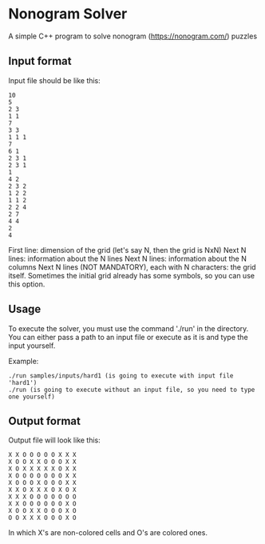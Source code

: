 # Nonogram Solver
A simple C++ program to solve nonogram (https://nonogram.com/) puzzles

## Input format

Input file should be like this:

```
10
5
2 3
1 1
7
3 3
1 1 1
7
6 1
2 3 1
2 3 1
1
4 2
2 3 2
1 2 2
1 1 2
2 2 4
2 7
4 4
2
4
```

First line: dimension of the grid (let's say N, then the grid is NxN)
Next N lines: information about the N lines
Next N lines: information about the N columns
Next N lines (NOT MANDATORY), each with N characters: the grid itself. Sometimes the initial grid already has some symbols, so you can use this option.

## Usage

To execute the solver, you must use the command './run' in the directory.
You can either pass a path to an input file or execute as it is and type the input yourself.

Example:
```
./run samples/inputs/hard1 (is going to execute with input file 'hard1')
./run (is going to execute without an input file, so you need to type one yourself)
```

## Output format

Output file will look like this:
```
X X O O O O O X X X
X O O X X O O O X X
X O X X X X X O X X
X O O O O O O O X X
X O O O X O O O X X
X X O X X X O X O X
X X X O O O O O O O
X X O O O O O O X O
X O O X X O O O X O
O O X X X O O O X O
```

In which X's are non-colored cells and O's are colored ones.
